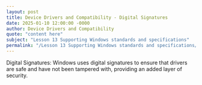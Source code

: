 ```yaml
---
layout: post
title: Device Drivers and Compatibility - Digital Signatures
date: 2025-01-10 12:00:00 -0000
author: Device Drivers and Compatibility
quote: "content here"
subject: "Lesson 13 Supporting Windows standards and specifications"
permalink: "/Lesson 13 Supporting Windows standards and specifications/Device Drivers and Compatibility/Device Drivers and Compatibility - Digital Signatures"
---
```


Digital Signatures: Windows uses digital signatures to ensure that drivers are safe and have not been tampered with, providing an added layer of security.
